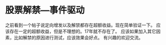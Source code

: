 # 股票解禁—事件驱动

之前看到一个帖子说定向增发以及解禁都存在超额收益。现在简单验证一下。
应该存在一定的超额收益，但是不理想的。17年就不存在了。
应该如果加入其它因素，比如解禁的原因进行测试，应该效果会好点。
有兴趣的欢迎交流。